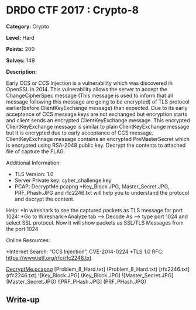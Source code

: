 # DRDO CTF 2017 : Crypto-8

**Category:** Crypto

**Level:** Hard

**Points:** 200

**Solves:** 149

**Description:**

Early CCS or CCS Injection is a vulnerability which was discovered in OpenSSL in 2014. This vulnerability allows the server to accept the ChangeCipherSpec message (This message is used to inform that all message following this message are going to be encrypted) of TLS protocol earlier(before ClientKeyExchange message) than expected. 
Due to its early acceptance of CCS message keys are not exchanged but encryption starts and client sends an encrypted ClientKeyExchange message. This encrypted ClientKeyExchange message is similar to plain ClientKeyExchange message but it is encrypted due to early acceptance of CCS message. 
ClientKeyExchnage message contains an encrypted PreMasterSecret which is encrypted using RSA-2048 public key. Decrypt the contents to attached file of capture the FLAG.

Additional Information:

* TLS Version: 1.0
* Server Private key: cyber_challenge.key
* PCAP: DecryptMe.pcapng
*Key_Block.JPG, Master_Secret.JPG, PRF_Phash.JPG and rfc2246.txt will help you to understand the protocol and decrypt the content.


Help:
*In wireshark to see the captured packets as TLS message for port 1024:
*Go to Wireshark->Analyze tab --> Decode As --> type port 1024 and select SSL protocol. Now it will show packets as SSL/TLS Messages from the port 1024

Online Resources:

*Internet Search: “CCS Injection”, CVE-2014-0224
*TLS 1.0 RFC: https://www.ietf.org/rfc/rfc2246.txt

[DecryptMe.pcapng](DecryptMe.pcapng)
[Problem_8_Hard.txt] (Problem_8_Hard.txt)
[rfc2246.txt] (rfc2246.txt)
![Key_Block.JPG] (Key_Block.JPG)
![Master_Secret.JPG] (Master_Secret.JPG)
![PRF_PHash.JPG] (PRF_PHash.JPG)


## Write-up

